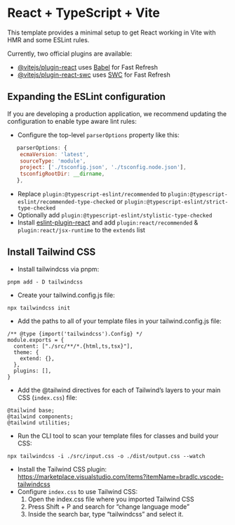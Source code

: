 # React + TypeScript + Vite

This template provides a minimal setup to get React working in Vite with HMR and some ESLint rules.

Currently, two official plugins are available:

- [@vitejs/plugin-react](https://github.com/vitejs/vite-plugin-react/blob/main/packages/plugin-react/README.md) uses [Babel](https://babeljs.io/) for Fast Refresh
- [@vitejs/plugin-react-swc](https://github.com/vitejs/vite-plugin-react-swc) uses [SWC](https://swc.rs/) for Fast Refresh

## Expanding the ESLint configuration

If you are developing a production application, we recommend updating the configuration to enable type aware lint rules:

- Configure the top-level `parserOptions` property like this:

```js
   parserOptions: {
    ecmaVersion: 'latest',
    sourceType: 'module',
    project: ['./tsconfig.json', './tsconfig.node.json'],
    tsconfigRootDir: __dirname,
   },
```

- Replace `plugin:@typescript-eslint/recommended` to `plugin:@typescript-eslint/recommended-type-checked` or `plugin:@typescript-eslint/strict-type-checked`
- Optionally add `plugin:@typescript-eslint/stylistic-type-checked`
- Install [eslint-plugin-react](https://github.com/jsx-eslint/eslint-plugin-react) and add `plugin:react/recommended` & `plugin:react/jsx-runtime` to the `extends` list

## Install Tailwind CSS

- Install tailwindcss via pnpm: 
```
pnpm add - D tailwindcss
```
- Create your tailwind.config.js file: 
```
npx tailwindcss init
```
- Add the paths to all of your template files in your tailwind.config.js file: 
```
/** @type {import('tailwindcss').Config} */
module.exports = {
  content: ["./src/**/*.{html,ts,tsx}"],
  theme: {
    extend: {},
  },
  plugins: [],
}
```
- Add the @tailwind directives for each of Tailwind’s layers to your main CSS (`index.css`) file:
```
@tailwind base;
@tailwind components;
@tailwind utilities;
```
- Run the CLI tool to scan your template files for classes and build your CSS:  
```
npx tailwindcss -i ./src/input.css -o ./dist/output.css --watch
```
- Install the Tailwind CSS plugin: https://marketplace.visualstudio.com/items?itemName=bradlc.vscode-tailwindcss
- Configure `index.css` to use Tailwind CSS:
   1. Open the index.css file where you imported Tailwind CSS
   2. Press Shift + P and search for “change language mode”
   3. Inside the search bar, type “tailwindcss” and select it.
